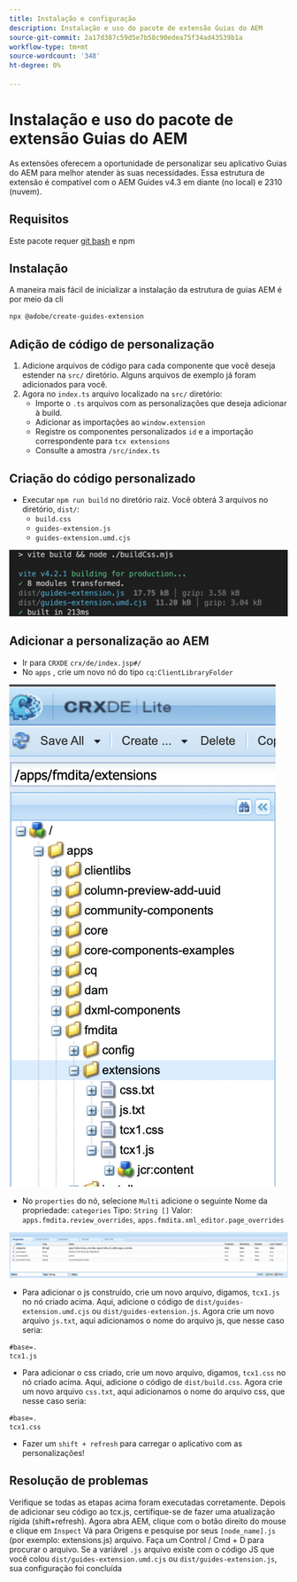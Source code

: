```yaml
---
title: Instalação e configuração
description: Instalação e uso do pacote de extensão Guias do AEM
source-git-commit: 2a17d387c59d5e7b58c90edea75f34ad43539b1a
workflow-type: tm+mt
source-wordcount: '348'
ht-degree: 0%

---
```



# Instalação e uso do pacote de extensão Guias do AEM

As extensões oferecem a oportunidade de personalizar seu aplicativo Guias do AEM para melhor atender às suas necessidades. Essa estrutura de extensão é compatível com o AEM Guides v4.3 em diante (no local) e 2310 (nuvem).

## Requisitos

Este pacote requer [git bash](https://github.com/git-guides/install-git) e npm

## Instalação

A maneira mais fácil de inicializar a instalação da estrutura de guias AEM é por meio da cli

```bash
npx @adobe/create-guides-extension
```

## Adição de código de personalização

1. Adicione arquivos de código para cada componente que você deseja estender na `src/` diretório. Alguns arquivos de exemplo já foram adicionados para você.
2. Agora no `index.ts` arquivo localizado na `src/` diretório:
   - Importe o `.ts` arquivos com as personalizações que deseja adicionar à build.
   - Adicionar as importações ao `window.extension`
   - Registre os componentes personalizados `id` e a importação correspondente para `tcx extensions`
   - Consulte a amostra `/src/index.ts`

## Criação do código personalizado

- Executar `npm run build` no diretório raiz. Você obterá 3 arquivos no diretório, `dist/`:
   - `build.css`
   - `guides-extension.js`
   - `guides-extension.umd.cjs`

![Saída da build](./../imgs/build_output.png)

## Adicionar a personalização ao AEM

- Ir para `CRXDE` `crx/de/index.jsp#/`
- No `apps` , crie um novo nó do tipo `cq:ClientLibraryFolder`

![Estrutura de pastas](./../imgs/crxde_folder_structure.png)

- No `properties` do nó, selecione `Multi` adicione o seguinte Nome da propriedade: `categories`
Tipo: `String []`
Valor: `apps.fmdita.review_overrides`, `apps.fmdita.xml_editor.page_overrides`

![Propriedades da pasta](./../imgs/crxde_folder_properties.png)

- Para adicionar o js construído, crie um novo arquivo, digamos, `tcx1.js` no nó criado acima. Aqui, adicione o código de `dist/guides-extension.umd.cjs` ou `dist/guides-extension.js`. Agora crie um novo arquivo `js.txt`, aqui adicionamos o nome do arquivo js, que nesse caso seria:

```t
#base=.
tcx1.js
```

- Para adicionar o css criado, crie um novo arquivo, digamos, `tcx1.css` no nó criado acima. Aqui, adicione o código de `dist/build.css`. Agora crie um novo arquivo `css.txt`, aqui adicionamos o nome do arquivo css, que nesse caso seria:

```t
#base=.
tcx1.css
```

- Fazer um `shift + refresh` para carregar o aplicativo com as personalizações!

## Resolução de problemas

Verifique se todas as etapas acima foram executadas corretamente.
Depois de adicionar seu código ao tcx.js, certifique-se de fazer uma atualização rígida (shift+refresh).
Agora abra AEM, clique com o botão direito do mouse e clique em `Inspect`
Vá para Origens e pesquise por seus `[node_name].js` (por exemplo: extensions.js) arquivo. Faça um Control / Cmd + D para procurar o arquivo. Se a variável `.js` arquivo existe com o código JS que você colou `dist/guides-extension.umd.cjs` ou `dist/guides-extension.js`, sua configuração foi concluída
